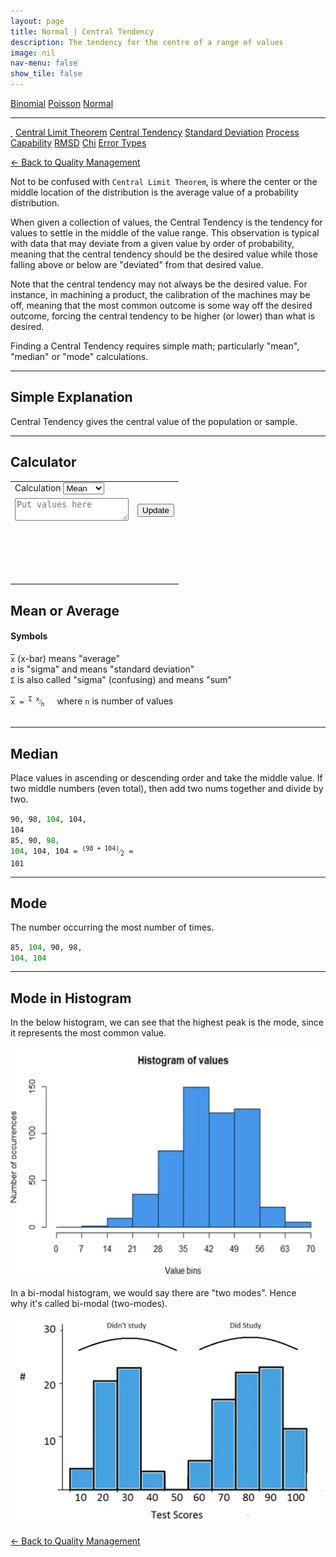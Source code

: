 ```yaml
---
layout: page
title: Normal | Central Tendency
description: The tendency for the centre of a range of values
image: nil
nav-menu: false
show_tile: false
---
```


<a href="../binomial.html" class="button small">Binomial</a>
<a href="../poisson.html" class="button small">Poisson</a>
<a href="./" class="button special small">Normal</a>

<hr />

<a href="./" style="border-bottom: none;"><i class="icon fa-home">&nbsp;</i></a>
<a href="central-limit-theorem.html" class="button small">Central Limit Theorem</a>
<a href="central-tendency.html" class="button special small">Central Tendency</a>
<a href="standard-deviation.html" class="button small">Standard Deviation</a>
<a href="process-capability.html" class="button small">Process Capability</a>
<a href="rmsd.html" class="button small">RMSD</a>
<a href="chi.html" class="button small">Chi</a>
<a href="error-types.html" class="button small">Error Types</a>

<script src="/assets/js/spc.js"></script>
<script src="/assets/js/central-tendancy.js"></script>

<a href="/quality-management">&#x2190; Back to Quality Management</a>

Not to be confused with <code>Central Limit Theorem</code>, is where the center or the middle location of the distribution is the average value of a probability distribution.

When given a collection of values, the Central Tendency is the tendency for values to settle in the middle of the value range.  This observation is typical with data that may deviate from a given value by order of probability, meaning that the central tendency should be the desired value while those falling above or below are "deviated" from that desired value.

Note that the central tendency may not always be the desired value.  For instance, in machining a product, the calibration of the machines may be off, meaning that the most common outcome is some way off the desired outcome, forcing the central tendency to be higher (or lower) than what is desired.

Finding a Central Tendency requires simple math; particularly "mean", "median" or "mode" calculations.

----

## Simple Explanation

Central Tendency gives the central value of the population or sample.

----

## Calculator

<table>
  <tr>
    <td colspan="6">
      Calculation
      <select id="result-format" onchange="update();">
        <option>Mean</option>
        <option>Median</option>
        <option>Mode</option>
      </select>
    </td>
  </tr>
  <tr>
    <td colspan="5">
      <textarea id="data-values" onchange="update();" placeholder="Put values here"></textarea>
    </td>
    <td colspan="1" style="max-width: 100px;">
      <button onclick="update();">Update</button>
    </td>
  </tr>
  <tr>
    <td colspan="6">
      <div style="min-height: 50px; max-width: 1400px; padding: 20px; overflow-x: scroll; display: flex; flex-wrap: no-wrap;">
        <div id="result" style="display: inline-block; flex: 0 0 auto;"></div>
      </div>
    </td>
  </tr>
</table>

## Mean or Average
#### Symbols
<div><code><span style="text-decoration:overline">x</span></code> (x-bar) means "average"</div>
<div><code>&sigma;</code> is "sigma" and means "standard deviation"</div>
<div><code>&Sigma;</code> is also called "sigma" (confusing) and means "sum"</div><br />
<div><code><span style="text-decoration:overline">x</span> = <sup>&Sigma; x</sup>&frasl;<sub>n</sub></code>&nbsp;&nbsp;&nbsp;&nbsp;&nbsp;where <code>n</code> is number of values</div><br />

----

## Median

Place values in ascending or descending order and take the middle value.
If two middle numbers (even total), then add two nums together and divide by two. 

<code>90, 98, <span style="color: green;">104</span>, 104, 104</code><br />
<code>85, 90, <span style="color: green;">98, 104</span>, 104, 104 = <sup>(98 + 104)</sup>&frasl;<sub>2</sub> = 101</code>

----

## Mode

The number occurring the most number of times.

<code>85, <span style="color: green;">104</span>, 90, 98, <span style="color: green;">104, 104</span></code>

----

## Mode in Histogram

In the below histogram, we can see that the highest peak is the mode, since<br />
it represents the most common value.

<img src="/assets/images/histogram.png" width="500"/>

In a bi-modal histogram, we would say there are "two modes". Hence <br />
why it's called bi-modal (two-modes).

<img src="/assets/images/bi-modal-histogram.png" width="500" />

<a href="/quality-management">&#x2190; Back to Quality Management</a>
